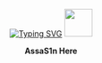 <p align="center">
<a href="https://git.io/typing-svg"><img src="https://readme-typing-svg.demolab.com?font=Fira+Code&pause=1000&color=F7F7F7&random=false&width=130&lines=Heya+Folks" alt="Typing SVG" /></a>
<img src="https://github.com/AssaS1n-here/AssaS1n-here/blob/main/Profile_Media/gitcathi.gif" width="50" height="50">
</p>

<p align="center">
<b>AssaS1n Here</b>
</p>
